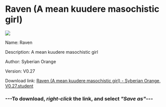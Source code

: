 # Raven (A mean kuudere masochistic girl)

<img src = "https://raw.githubusercontent.com/Arbiter1223/Koukou-Gurashi-Custom-Students/master/Students/Files/Raven%20(A%20mean%20kuudere%20masochistic%20girl).png">

Name: Raven

Description: A mean kuudere masochistic girl

Author: Syberian Orange

Version: V0.27

Download link: <a href="https://raw.githubusercontent.com/Arbiter1223/Koukou-Gurashi-Custom-Students/master/Students/Files/Raven%20(A%20mean%20kuudere%20masochistic%20girl)%20-%20Syberian%20Orange%2C%20V0.27.student">Raven (A mean kuudere masochistic girl) - Syberian Orange, V0.27.student</a>

### ---**To download, _right-click_ the link, and select _"Save as"_**---

